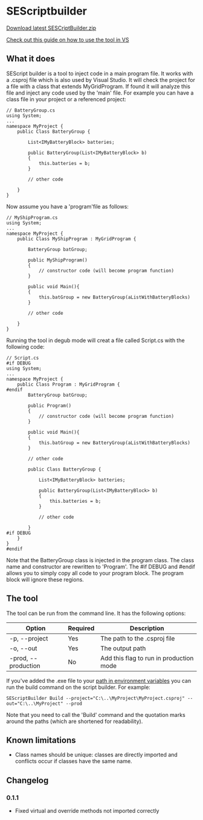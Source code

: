 # SEScriptbuilder

[Download latest SESCriptBuilder.zip](https://github.com/Haarmees/SEVSTools/raw/master/SEScriptBuilder.zip)

[Check out this guide on how to use the tool in VS](https://github.com/Haarmees/SEVSTools/blob/master/SEScriptBuilder/docs/SetupVS.md)
## What it does
SEScript builder is a tool to inject code in a main program file. It works with a 
.csproj file which is also used by Visual Studio. It will check the project for a 
file with a class that extends MyGridProgram. If found it will analyze this file 
and inject any code used by the 'main' file. For example you can have a class file 
in your project or a referenced project:
```
// BatteryGroup.cs
using System; 
...
namespace MyProject {
    public Class BatteryGroup {

        List<IMyBatteryBlock> batteries;

        public BatteryGroup(List<IMyBatteryBlock> b)
        {
            this.batteries = b;
        }
        
        // other code

    }
}
```
Now assume you have a 'program'file as follows:
```
// MyShipProgram.cs
using System; 
...
namespace MyProject {
    public Class MyShipProgram : MyGridProgram {

        BatteryGroup batGroup;

        public MyShipProgram()
        {
            // constructor code (will become program function)
        }

        public void Main(){
        {
            this.batGroup = new BatteryGroup(aListWithBatteryBlocks)
        }
        
        // other code

    }
}
```
Running the tool in degub mode will creat a file called Script.cs with the following code:
```
// Script.cs
#if DEBUG
using System; 
...
namespace MyProject {
    public Class Program : MyGridProgram {
#endif
        BatteryGroup batGroup;

        public Program()
        {
            // constructor code (will become program function)
        }

        public void Main(){
        {
            this.batGroup = new BatteryGroup(aListWithBatteryBlocks)
        }
        
        // other code

        public Class BatteryGroup {

            List<IMyBatteryBlock> batteries;

            public BatteryGroup(List<IMyBatteryBlock> b)
            {
                this.batteries = b;
            }
        
            // other code

        }
#if DEBUG
    }
}
#endif
```
Note that the BatteryGroup class is injected in the program class. The class name and constructor are rewritten to 'Program'. The #if DEBUG and #endif allows you to simply copy all code to your program block. The program block will ignore these regions.

## The tool
The tool can be run from the command line. It has the following options:

Option | Required | Description
------ | -------- | -----------
-p, --project | Yes | The path to the .csproj file
-o, --out | Yes | The output path
-prod, --production | No | Add this flag to run in production mode

If you've added the .exe file to your [path in environment variables](https://www.howtogeek.com/118594/how-to-edit-your-system-path-for-easy-command-line-access/) 
you can run the build command on the script builder. For example:
```
SEScriptBuilder Build --project="C:\..\MyProject\MyProject.csproj" --out="C:\..\MyProject" --prod
```
Note that you need to call the 'Build' command and the quotation marks around the paths (which are shortened for readability). 

## Known limitations
  * Class names should be unique: classes are directly imported and conflicts occur if classes have the same name.
  
## Changelog
### 0.1.1
  * Fixed virtual and override methods not imported correctly
